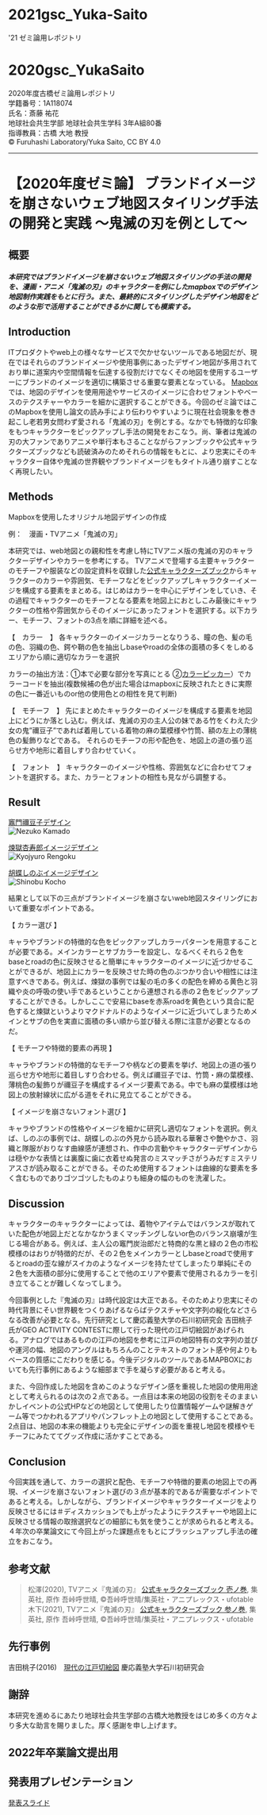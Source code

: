 # 2021gsc_Yuka-Saito
'21 ゼミ論用レポジトリ
# 2020gsc_YukaSaito
2020年度古橋ゼミ論用レポジトリ  
 学籍番号：1A118074      
 氏名：斎藤 祐花   
 地球社会共生学部 地球社会共生学科 3年A組80番   
 指導教員：古橋 大地 教授  
 © Furuhashi Laboratory/Yuka Saito, CC BY 4.0  
***

# 【2020年度ゼミ論】 ブランドイメージを崩さないウェブ地図スタイリング手法の開発と実践 〜鬼滅の刃を例として〜
##  概要
##### 本研究ではブランドイメージを崩さないウェブ地図スタイリングの手法の開発を、漫画・アニメ「鬼滅の刃」のキャラクターを例にしたmapboxでのデザイン地図制作実践をもとに行う。また、最終的にスタイリングしたデザイン地図をどのような形で活用することができるかに関しても模索する。 
##  Introduction
 ITプロダクトやweb上の様々なサービスで欠かせないツールである地図だが、現在ではそれらのブランドイメージや使用事例にあったデザイン地図が多用されており単に道案内や空間情報を伝達する役割だけでなくその地図を使用するユーザーにブランドのイメージを適切に構築させる重要な要素となっている。 [Mapbox](https://www.mapbox.jp/mapbox-studio) では、地図のデザインを使用用途やサービスのイメージに合わせフォントやベースのテクスチャーやカラーを細かに選択することができる。今回のゼミ論ではこのMapboxを使用し論文の読み手により伝わりやすいように現在社会現象を巻き起こし老若男女問わず愛される「鬼滅の刃」を例とする。なかでも特徴的な印象をもつキャラクターをピックアップし手法の開発をおこなう。尚、筆者は鬼滅の刃の大ファンでありアニメや単行本もさることながらファンブックや公式キャラクターズブックなども読破済みのためそれらの情報をもとに、より忠実にそのキャラクター自体や鬼滅の世界観やブランドイメージをもタイトル通り崩すことなく再現したい。 
##  Methods
Mapboxを使用したオリジナル地図デザインの作成 
 
例：　漫画・TVアニメ「鬼滅の刃」 

本研究では、web地図との親和性を考慮し特にTVアニメ版の鬼滅の刃のキャラクターデザインやカラーを参考にする。 
TVアニメで登場する主要キャラクターのモチーフや服装などの設定資料を収録した[公式キャラクターズブック](https://books.shueisha.co.jp/items/contents.html?isbn=978-4-8342-1721-6)からキャラクターのカラーや雰囲気、モチーフなどをピックアップしキャラクターイメージを構成する要素をまとめる。はじめはカラーを中心にデザインをしていき、その過程でキャラクターのモチーフとなる要素を地図上におとしこみ最後にキャラクターの性格や雰囲気からそのイメージにあったフォントを選択する。以下カラー、モチーフ、フォントの3点を順に詳細を述べる。
 
【　カラー　】 
各キャラクターのイメージカラーとなりうる、瞳の色、髪の毛の色、羽織の色、鍔や鞘の色を抽出しbaseやroadの全体の面積の多くをしめるエリアから順に適切なカラーを選択

カラーの抽出方法：①本で必要な部分を写真にとる ②[カラーピッカー](https://lab.syncer.jp/Tool/Image-Color-Picker/)）でカラーコードを抽出(複数候補の色が出た場合はmapboxに反映されたときに実際の色に一番近いものor他の使用色との相性を見て判断) 

【　モチーフ　】 
先にまとめたキャラクターのイメージを構成する要素を地図上にどうにか落とし込む。例えば、鬼滅の刃の主人公の妹である竹をくわえた少女の鬼”禰豆子”であれば着用している着物の麻の葉模様や竹筒、額の左上の薄桃色の髪飾りなどである。 それらのモチーフの形や配色を、地図上の道の張り巡らせ方や地形に着目しすり合わせていく。 

【　フォント　】
キャラクターのイメージや性格、雰囲気などに合わせてフォントを選択する。また、カラーとフォントの相性も見ながら調整する。


  
##  Result
[竈門禰豆子デザイン](https://api.mapbox.com/styles/v1/yukasaito/ckk2nghbv3mq917lewdd4eyut.html?fresh=true&title=view&access_token=pk.eyJ1IjoieXVrYXNhaXRvIiwiYSI6ImNrZDYxdjRzcTFrN2wycW8zNnBvZndwcGEifQ.rblEBet0xcsjyEvxDI1SzQ)  
![Nezuko Kamado](https://user-images.githubusercontent.com/62432677/105676810-61ddeb00-5f2e-11eb-80b7-4fb928c2cb93.png)  

   
   
[煉獄杏寿郎イメージデザイン](https://api.mapbox.com/styles/v1/yukasaito/ckk2p8f233odv17nzpgpn4hzz.html?fresh=true&title=view&access_token=pk.eyJ1IjoieXVrYXNhaXRvIiwiYSI6ImNrZDYxdjRzcTFrN2wycW8zNnBvZndwcGEifQ.rblEBet0xcsjyEvxDI1SzQ)  
![Kyojyuro Rengoku](https://user-images.githubusercontent.com/62432677/105671286-ccd6f400-5f25-11eb-8741-0fa3df7ee12c.png)  
   
[胡蝶しのぶイメージデザイン](https://api.mapbox.com/styles/v1/yukasaito/ckk2i5son0cv017p3t034mk0m.html?fresh=true&title=view&access_token=pk.eyJ1IjoieXVrYXNhaXRvIiwiYSI6ImNrZDYxdjRzcTFrN2wycW8zNnBvZndwcGEifQ.rblEBet0xcsjyEvxDI1SzQ)  
![Shinobu Kocho](https://user-images.githubusercontent.com/62432677/105671367-eed07680-5f25-11eb-921d-b5c7b461705b.png)  
   
結果として以下の三点がブランドイメージを崩さないweb地図スタイリングにおいて重要なポイントである。 
 
 

【 カラー選び 】 
 
キャラやブランドの特徴的な色をピックアップしカラーパターンを用意することが必要である。メインカラーとサブカラーを設定し、なるべくそれら２色をbaseとroadの色に反映させると簡単にキャラクターのイメージに近づかせることができるが、地図上にカラーを反映させた時の色のぶつかり合いや相性には注意すべきである。例えば、煉獄の事例では髪の毛の多くの配色を締める黄色と羽織や炎の呼吸の使い手であるということから連想される赤の２色をピックアップすることができる。しかしここで安易にbaseを赤系roadを黄色という具合に配色すると煉獄というよりマクドナルドのようなイメージに近づいてしまうためメインとサブの色を実直に面積の多い順から並び替える際に注意が必要となるのだ。
 
【 モチーフや特徴的要素の再現 】
 
キャラやブランドの特徴的なモチーフや柄などの要素を挙げ、地図上の道の張り巡らせ方や地形に着目しすり合わせる。例えば禰豆子では、竹筒・麻の葉模様、薄桃色の髪飾りが禰豆子を構成するイメージ要素である。中でも麻の葉模様は地図上の放射線状に広がる道をそれに見立てることができる。

【 イメージを崩さないフォント選び 】
 
キャラやブランドの性格やイメージを細かに研究し適切なフォントを選択。例えば、しのぶの事例では、胡蝶しのぶの外見から読み取れる華奢さや艶やかさ、羽織と隊服がおりなす曲線感が連想され、作中の言動やキャラクターデザインからは穏やかな表情とは裏腹に歯に衣着せぬ発言のミスマッチさがうみだすミステリアスさが読み取ることができる。そのため使用するフォントは曲線的な要素を多く含むものでありゴツゴツしたものよりも細身の幅のものを洗濯した。


  

##  Discussion 
キャラクターのキャラクターによっては、着物やアイテムではバランスが取れていた配色が地図上だとなかなかうまくマッチングしないor色のバランス崩壊が生じる場合がある。例えば、主人公の竈門炭治郎だと特商的な黒と緑の２色の市松模様のはおりが特徴的だが、その２色をメインカラーとしbaseとroadで使用するとroadの歪な線がスイカのようなイメージを持たせてしまったり単純にその２色を大面積の部分に使用することで他のエリアや要素で使用されるカラーを引き立てることが難しくなってしまう。

今回事例とした『鬼滅の刃』は時代設定は大正である。そのためより忠実にその時代背景にそい世界観をつくりあげるならばテクスチャや文字列の縦化などさらなる改善が必要となる。先行研究として慶応義塾大学の石川初研究会
吉田桃子氏がGEO ACTIVITY CONTESTに際して行った現代の江戸切絵図があげられる。アナログではあるものの江戸の地図を参考に江戸の地図特有の文字列の並びや運河の幅、地図のアングルはもちろんのことテキストのフォント感や何よりもベースの質感にこだわりを感じる。今後デジタルのツールであるMAPBOXにおいても先行事例にあるような細部まで手を凝らす必要があると考える。

また、今回作成した地図を含めこのようなデザイン感を重視した地図の使用用途として考えられるのは次の２点である。一点目は本来の地図の役割をそのままいかしイベントの公式HPなどの地図として使用したり位置情報ゲームや謎解きゲーム等でつかわれるアプリやパンフレット上の地図として使用することである。2点目は、地図の本来の機能よりも完全にデザインの面を重視し地図を模様やモチーフにみたててグッズ作成に活かすことである。

##  Conclusion 
今回実践を通して、カラーの選択と配色、モチーフや特徴的要素の地図上での再現、イメージを崩さないフォント選びの３点が基本的であるが需要なポイントであると考える。しかしながら、ブランドイメージやキャラクターイメージをより反映させるには＃ディスカッションでも上がったようにテクスチャーや地図上に反映させる情報の取捨選択などの細部にも気を使うことが求められると考える。４年次の卒業論文にて今回上がった課題点をもとにブラッシュアップし手法の確立をおこなう。
##  参考文献

> 松澤(2020), TVアニメ『鬼滅の刃』 [公式キャラクターズブック 壱ノ巻](https://books.shueisha.co.jp/items/contents.html?isbn=978-4-8342-1721-6), 集英社, 原作 吾峠呼世晴, ©︎吾峠呼世晴/集英社・アニプレックス・ufotable  
> 木下(2021), TVアニメ『鬼滅の刃』 [公式キャラクターズブック 参ノ巻](https://books.shueisha.co.jp/items/contents.html?isbn=978-4-8342-1723-0), 集英社, 原作 吾峠呼世晴, ©︎吾峠呼世晴/集英社・アニプレックス・ufotable  

##  先行事例
吉田桃子(2016)　[現代の江戸切絵図](https://g-expo.jp/2016/geocon/pdf/geocon_presenter05.pdf) 慶応義塾大学石川初研究会　

##  謝辞
本研究を進めるにあたり地球社会共生学部の古橋大地教授をはじめ多くの方々より多大な助言を賜りました。厚く感謝を申し上げます。  
##  2022年卒業論文提出用
##  発表用プレゼンテーション
 [発表スライド](https://docs.google.com/presentation/d/1rZg_0igUzBBMqVaE7acKVi1N6eq_Ws1DZAswYk2U7nI/edit#slide=id.gbb410e4814_2_1)

